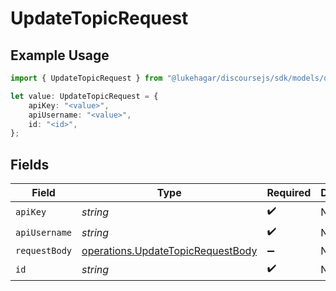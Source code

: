 # UpdateTopicRequest

## Example Usage

```typescript
import { UpdateTopicRequest } from "@lukehagar/discoursejs/sdk/models/operations";

let value: UpdateTopicRequest = {
    apiKey: "<value>",
    apiUsername: "<value>",
    id: "<id>",
};
```

## Fields

| Field                                                                                         | Type                                                                                          | Required                                                                                      | Description                                                                                   |
| --------------------------------------------------------------------------------------------- | --------------------------------------------------------------------------------------------- | --------------------------------------------------------------------------------------------- | --------------------------------------------------------------------------------------------- |
| `apiKey`                                                                                      | *string*                                                                                      | :heavy_check_mark:                                                                            | N/A                                                                                           |
| `apiUsername`                                                                                 | *string*                                                                                      | :heavy_check_mark:                                                                            | N/A                                                                                           |
| `requestBody`                                                                                 | [operations.UpdateTopicRequestBody](../../../sdk/models/operations/updatetopicrequestbody.md) | :heavy_minus_sign:                                                                            | N/A                                                                                           |
| `id`                                                                                          | *string*                                                                                      | :heavy_check_mark:                                                                            | N/A                                                                                           |